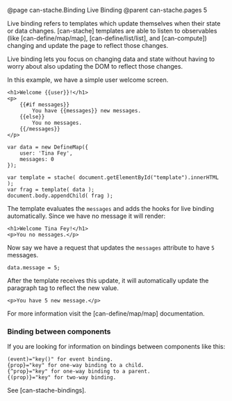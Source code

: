 @page can-stache.Binding Live Binding
@parent can-stache.pages 5

Live binding refers to templates which update themselves when their state or data changes.
[can-stache] templates are able to listen to observables
(like [can-define/map/map], [can-define/list/list], and [can-compute]) changing and update the page
to reflect those changes.

Live binding lets you focus on changing data and state without having to worry about also updating the
DOM to reflect those changes.

In this example, we have a simple user welcome screen.

	<h1>Welcome {{user}}!</h1>
	<p>
		{{#if messages}}
			You have {{messages}} new messages.
		{{else}}
			You no messages.
		{{/messages}}
	</p>

	var data = new DefineMap({
		user: 'Tina Fey',
		messages: 0
	});

	var template = stache( document.getElementById("template").innerHTML );
	var frag = template( data );
	document.body.appendChild( frag );


The template evaluates the `messages` and adds the hooks for live binding automatically.
Since we have no message it will render:

	<h1>Welcome Tina Fey!</h1>
	<p>You no messages.</p>

Now say we have a request that updates
the `messages` attribute to have `5` messages.

	data.message = 5;


After the template receives this update, it will automatically
update the paragraph tag to reflect the new value.

	<p>You have 5 new message.</p>


For more information visit the [can-define/map/map] documentation.

### Binding between components

If you are looking for information on bindings between components like this:
```
(event)="key()" for event binding.
{prop}="key" for one-way binding to a child.
{^prop}="key" for one-way binding to a parent.
{(prop)}="key" for two-way binding.
```
See [can-stache-bindings].
